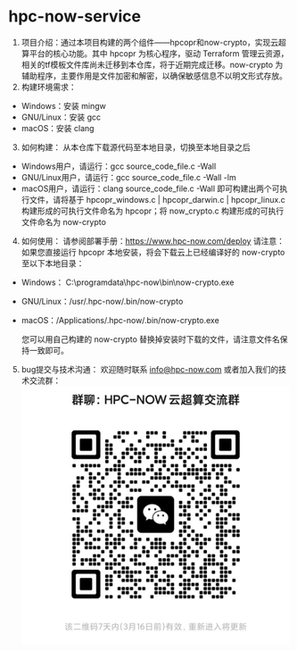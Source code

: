 # hpc-now-service
1. 项目介绍：通过本项目构建的两个组件——hpcopr和now-crypto，实现云超算平台的核心功能。其中 hpcopr 为核心程序，驱动 Terraform 管理云资源，相关的tf模板文件库尚未迁移到本仓库，将于近期完成迁移。now-crypto 为辅助程序，主要作用是文件加密和解密，以确保敏感信息不以明文形式存放。
2. 构建环境需求：

- Windows：安装 mingw
- GNU/Linux：安装 gcc
- macOS：安装 clang

3. 如何构建：
    从本仓库下载源代码至本地目录，切换至本地目录之后
- Windows用户，请运行：gcc source_code_file.c -Wall
- GNU/Linux用户，请运行：gcc source_code_file.c -Wall -lm
- macOS用户，请运行：clang source_code_file.c -Wall
    即可构建出两个可执行文件，请将基于 hpcopr_windows.c | hpcopr_darwin.c | hpcopr_linux.c 构建形成的可执行文件命名为 hpcopr；将 now_crypto.c 构建形成的可执行文件命名为 now-crypto
4. 如何使用：
    请参阅部署手册：https://www.hpc-now.com/deploy
    请注意：如果您直接运行 hpcopr 本地安装，将会下载云上已经编译好的 now-crypto 至以下本地目录：

- Windows： C:\programdata\hpc-now\bin\now-crypto.exe
- GNU/Linux：/usr/.hpc-now/.bin/now-crypto
- macOS：/Applications/.hpc-now/.bin/now-crypto.exe

    您可以用自己构建的 now-crypto 替换掉安装时下载的文件，请注意文件名保持一致即可。
5. bug提交与技术沟通：
    欢迎随时联系 info@hpc-now.com
    或者加入我们的技术交流群：
![输入图片说明](Group_QR_Code.jpg)